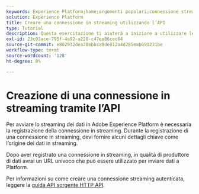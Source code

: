 ```yaml
---
keywords: Experience Platform;home;argomenti popolari;connessione streaming;creare una connessione streaming;guida api;tutorial;creare una connessione streaming;acquisizione streaming;acquisizione;
solution: Experience Platform
title: Creare una connessione in streaming utilizzando l’API
type: Tutorial
description: Questa esercitazione ti aiuterà a iniziare a utilizzare le API Streaming Ingestion, che fanno parte delle API Adobe Experience Platform Data Ingestion Service.
exl-id: 23c03ace-795f-4a92-a220-c47ee86cec64
source-git-commit: e802932dea38ebbca8de012a4d285eab691231be
workflow-type: tm+mt
source-wordcount: '128'
ht-degree: 0%

---
```


# Creazione di una connessione in streaming tramite l’API

Per avviare lo streaming dei dati in Adobe Experience Platform è necessaria la registrazione della connessione in streaming. Durante la registrazione di una connessione in streaming, devi fornire alcuni dettagli chiave come l’origine dei dati in streaming.

Dopo aver registrato una connessione in streaming, in qualità di produttore di dati avrai un URL univoco che può essere utilizzato per inviare dati a Platform.

Per informazioni su come creare una connessione streaming autenticata, leggere la [guida API sorgente HTTP API](../../sources/tutorials/api/create/streaming/http.md).
